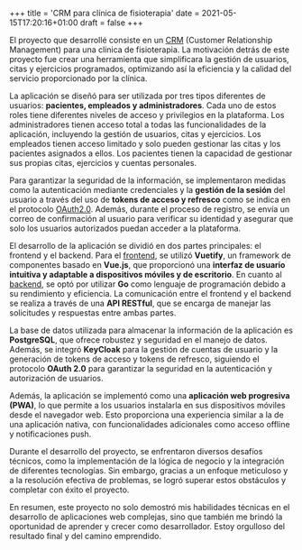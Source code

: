 +++
title = 'CRM para clínica de fisioterapia'
date = 2021-05-15T17:20:16+01:00
draft = false
+++

El proyecto que desarrollé consiste en un [CRM](https://es.wikipedia.org/wiki/Gesti%C3%B3n_de_Relaciones_con_el_Cliente) (Customer Relationship Management) para una clínica de fisioterapia. La motivación detrás de este proyecto fue crear una herramienta que simplificara la gestión de usuarios, citas y ejercicios programados, optimizando así la eficiencia y la calidad del servicio proporcionado por la clínica.

La aplicación se diseñó para ser utilizada por tres tipos diferentes de usuarios: **pacientes, empleados y administradores**. Cada uno de estos roles tiene diferentes niveles de acceso y privilegios en la plataforma. Los administradores tienen acceso total a todas las funcionalidades de la aplicación, incluyendo la gestión de usuarios, citas y ejercicios. Los empleados tienen acceso limitado y solo pueden gestionar las citas y los pacientes asignados a ellos. Los pacientes tienen la capacidad de gestionar sus propias citas, ejercicios y cuentas personales.

Para garantizar la seguridad de la información, se implementaron medidas como la autenticación mediante credenciales y la **gestión de la sesión** del usuario a través del uso de **tokens de acceso y refresco** como se indica en el protocolo [OAuth2.0](https://oauth.net/2/). Además, durante el proceso de registro, se envía un correo de confirmación al usuario para verificar su identidad y asegurar que solo los usuarios autorizados puedan acceder a la plataforma.

El desarrollo de la aplicación se dividió en dos partes principales: el frontend y el backend. Para el [frontend](https://github.com/DanielMolinaR/front-fisioterapia), se utilizó **Vuetify**, un framework de componentes basado en **Vue.js**, que proporcionó una **interfaz de usuario intuitiva y adaptable a dispositivos móviles y de escritorio**. En cuanto al [backend](https://github.com/DanielMolinaR/API-REST), se optó por utilizar **Go** como lenguaje de programación debido a su rendimiento y eficiencia. La comunicación entre el frontend y el backend se realiza a través de una **API RESTful**, que se encarga de manejar las solicitudes y respuestas entre ambas partes.

La base de datos utilizada para almacenar la información de la aplicación es **PostgreSQL**, que ofrece robustez y seguridad en el manejo de datos. Además, se integró **KeyCloak** para la gestión de cuentas de usuario y la generación de tokens de acceso y tokens de refresco, siguiendo el protocolo **OAuth 2.0** para garantizar la seguridad en la autenticación y autorización de usuarios.

Además, la aplicación se implementó como una **aplicación web progresiva (PWA)**, lo que permite a los usuarios instalarla en sus dispositivos móviles desde el navegador web. Esto proporciona una experiencia similar a la de una aplicación nativa, con funcionalidades adicionales como acceso offline y notificaciones push.

Durante el desarrollo del proyecto, se enfrentaron diversos desafíos técnicos, como la implementación de la lógica de negocio y la integración de diferentes tecnologías. Sin embargo, gracias a un enfoque meticuloso y a la resolución efectiva de problemas, se logró superar estos obstáculos y completar con éxito el proyecto.

En resumen, este proyecto no solo demostró mis habilidades técnicas en el desarrollo de aplicaciones web complejas, sino que también me brindó la oportunidad de aprender y crecer como desarrollador. Estoy orgulloso del resultado final y del camino emprendido.